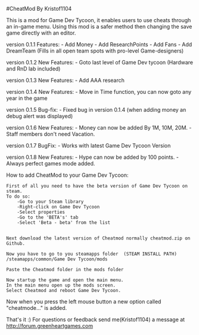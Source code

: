 #CheatMod By Kristof1104	

This is a mod for Game Dev Tycoon, it enables users to use cheats through an in-game menu.
Using this mod is a safer method then changing the save game directly with an editor.

version 0.1.1
Features:
    - Add Money
	- Add ResearchPoints
    - Add Fans
    - Add DreamTeam (Fills in all open team spots with pro-level Game-designers)
	
version 0.1.2
New Features:
    - Goto last level of Game Dev tycoon (Hardware and RnD lab included)

version 0.1.3
New Features:
    - Add AAA research
	
version 0.1.4
New Features:
    - Move in Time function, you can now goto any year in the game
	
version 0.1.5
Bug-fix:
    - Fixed bug in version 0.1.4 (when adding money an debug alert was displayed)
		
version 0.1.6
New Features:
    - Money can now be added By 1M, 10M, 20M.
	- Staff members don't need Vacation.
	
version 0.1.7
BugFix:
	- Works with latest Game Dev Tycoon Version
	
version 0.1.8
New Features:
    - Hype can now be added by 100 points.
	- Always perfect games mode added.
	
How to add CheatMod to your Game Dev Tycoon:

	

    First of all you need to have the beta version of Game Dev Tycoon on steam. 
	To do so:
        -Go to your Steam library
        -Right-click on Game Dev Tycoon
        -Select properties
        -Go to the 'BETA's' tab
        -Select 'Beta - beta' from the list
		
		
	Next download the latest version of Cheatmod normally cheatmod.zip on Github.
	
    Now you have to go to you steamapps folder  (STEAM INSTALL PATH) /steamapps/common/Game Dev Tycoon/mods

    Paste the Cheatmod folder in the mods folder
	
	Now startup the game and open the main menu.
	In the main menu open up the mods screen.
	Select Cheatmod and reboot Game Dev Tycoon.
	
Now when you press the left mouse button a new option called "cheatmode..." is added.

That's it :)
For questions or feedback
send me(Kristof1104) a message at http://forum.greenheartgames.com

	